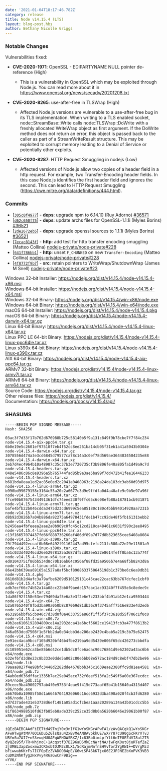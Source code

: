 ```yaml
---
date: '2021-01-04T18:17:46.782Z'
category: release
title: Node v14.15.4 (LTS)
layout: blog-post.hbs
author: Bethany Nicolle Griggs
---
```


### Notable Changes

Vulnerabilities fixed:

- **CVE-2020-1971**: OpenSSL - EDIPARTYNAME NULL pointer de-reference (High)

  - This is a vulnerability in OpenSSL which may be exploited through
    Node.js. You can read more about it in
    https://www.openssl.org/news/secadv/20201208.txt

- **CVE-2020-8265**: use-after-free in TLSWrap (High)

  - Affected Node.js versions are vulnerable to a use-after-free bug in
    its TLS implementation. When writing to a TLS enabled socket,
    node::StreamBase::Write calls node::TLSWrap::DoWrite with a freshly
    allocated WriteWrap object as first argument. If the DoWrite method
    does not return an error, this object is passed back to the caller as
    part of a StreamWriteResult structure. This may be exploited to
    corrupt memory leading to a Denial of Service or potentially other
    exploits.

- **CVE-2020-8287**: HTTP Request Smuggling in nodejs (Low)
  - Affected versions of Node.js allow two copies of a header field in
    a http request. For example, two Transfer-Encoding header fields. In
    this case Node.js identifies the first header field and ignores the
    second. This can lead to HTTP Request Smuggling
    (https://cwe.mitre.org/data/definitions/444.html).

### Commits

- [[`305c0f4977`](https://github.com/nodejs/node/commit/305c0f4977)] - **deps**: upgrade npm to 6.14.10 (Ruy Adorno) [#36571](https://github.com/nodejs/node/pull/36571)
- [[`d62c650f75`](https://github.com/nodejs/node/commit/d62c650f75)] - **deps**: update archs files for OpenSSL-1.1.1i (Myles Borins) [#36521](https://github.com/nodejs/node/pull/36521)
- [[`2de2672eb5`](https://github.com/nodejs/node/commit/2de2672eb5)] - **deps**: upgrade openssl sources to 1.1.1i (Myles Borins) [#36521](https://github.com/nodejs/node/pull/36521)
- [[`7ecac8143f`](https://github.com/nodejs/node/commit/7ecac8143f)] - **http**: add test for http transfer encoding smuggling (Matteo Collina) [nodejs-private/node-private#228](https://github.com/nodejs-private/node-private/pull/228)
- [[`641f786bb1`](https://github.com/nodejs/node/commit/641f786bb1)] - **http**: unset `F_CHUNKED` on new `Transfer-Encoding` (Matteo Collina) [nodejs-private/node-private#228](https://github.com/nodejs-private/node-private/pull/228)
- [[`4f8772f9b7`](https://github.com/nodejs/node/commit/4f8772f9b7)] - **src**: retain pointers to WriteWrap/ShutdownWrap (James M Snell) [nodejs-private/node-private#23](https://github.com/nodejs-private/node-private/pull/23)

Windows 32-bit Installer: https://nodejs.org/dist/v14.15.4/node-v14.15.4-x86.msi \
Windows 64-bit Installer: https://nodejs.org/dist/v14.15.4/node-v14.15.4-x64.msi \
Windows 32-bit Binary: https://nodejs.org/dist/v14.15.4/win-x86/node.exe \
Windows 64-bit Binary: https://nodejs.org/dist/v14.15.4/win-x64/node.exe \
macOS 64-bit Installer: https://nodejs.org/dist/v14.15.4/node-v14.15.4.pkg \
macOS 64-bit Binary: https://nodejs.org/dist/v14.15.4/node-v14.15.4-darwin-x64.tar.gz \
Linux 64-bit Binary: https://nodejs.org/dist/v14.15.4/node-v14.15.4-linux-x64.tar.xz \
Linux PPC LE 64-bit Binary: https://nodejs.org/dist/v14.15.4/node-v14.15.4-linux-ppc64le.tar.xz \
Linux s390x 64-bit Binary: https://nodejs.org/dist/v14.15.4/node-v14.15.4-linux-s390x.tar.xz \
AIX 64-bit Binary: https://nodejs.org/dist/v14.15.4/node-v14.15.4-aix-ppc64.tar.gz \
ARMv7 32-bit Binary: https://nodejs.org/dist/v14.15.4/node-v14.15.4-linux-armv7l.tar.xz \
ARMv8 64-bit Binary: https://nodejs.org/dist/v14.15.4/node-v14.15.4-linux-arm64.tar.xz \
Source Code: https://nodejs.org/dist/v14.15.4/node-v14.15.4.tar.gz \
Other release files: https://nodejs.org/dist/v14.15.4/ \
Documentation: https://nodejs.org/docs/v14.15.4/api/

### SHASUMS

```
-----BEGIN PGP SIGNED MESSAGE-----
Hash: SHA256

03ac3f7d33f17b762d676988b725c58140b5f9a131c849f9b78cbe7f7f84c234  node-v14.15.4-aix-ppc64.tar.gz
6b0e19e5c2601ef97510f7eb4f52cc8ee261ba14cb05f31eb1a41a5043b0304e  node-v14.15.4-darwin-x64.tar.gz
3078556d474a3e3cd6845d79577ca78c14a3c0ef78d569ae3644834584235e88  node-v14.15.4-darwin-x64.tar.xz
3eb7d4ec4964b10a48987c35c37b3e7720735cf3b9806fe40a805fa1d49a9c7d  node-v14.15.4-headers.tar.gz
048e5486c86c8e9396a5b765744fad85b9a3ae5ba99f7dd472b41fee16446233  node-v14.15.4-headers.tar.xz
b681bda8eaa1ed2ac85e0ed2c2041a0408963c2198a24da183dc3ab60d93d975  node-v14.15.4-linux-arm64.tar.gz
b990bd99679158c3164c55a20c2a6677c3d9e9ffdfa0d4a40afe9c9b5e97a96f  node-v14.15.4-linux-arm64.tar.xz
ffce90b07675434491361dfc74eee230f9ffc65c6c08efb88a18781bcb931871  node-v14.15.4-linux-armv7l.tar.gz
bafe4bfb22b046cdda3475d23cd6999c5ea85180c180c4bbb94014920aa7231b  node-v14.15.4-linux-armv7l.tar.xz
d8b92d3826b7a04b886da92275a64978431fde1b47cc92de48f5fb16131bebb2  node-v14.15.4-linux-ppc64le.tar.gz
b2456aa4fbfeeea2aae2a0b969c0fc45c12cd218ca48461c6031f590c2ee8495  node-v14.15.4-linux-ppc64le.tar.xz
c13f16657074437fd66f888736260af486df89a7d77d8b323655cee6408a8084  node-v14.15.4-linux-s390x.tar.gz
29f794d492eccaf0b08e6492f91162447ad95cfefc213fc580a72e29e11501a9  node-v14.15.4-linux-s390x.tar.xz
b51c033d40246cd26e52978125a3687df5cd02ee532e8614feff0ba6c13a774f  node-v14.15.4-linux-x64.tar.gz
ed01043751f86bb534d8c70b16ab64c956af88fd35a9506b7e4a68f5b8243d8a  node-v14.15.4-linux-x64.tar.xz
86e42bb639ea69165a1527a8af5bcf8908633750645198b1c373be6c6ea9db31  node-v14.15.4.pkg
8610d81b2d4afc3a79afbe6209d510125131c45cae22cac63bb767dcfec1cbf0  node-v14.15.4.tar.gz
adb7ecf66c74b52a14a08cc22bb0f9aedc157cac1ac93240f7f455e8c8edec9c  node-v14.15.4.tar.xz
1da86f92f158e53ee79469daf5e6a3e3f2e6e7c233bbf4b91ab12e1ca9503444  node-v14.15.4-win-x64.7z
b2a0765240f8fbd3ba90a050b8c87069d81db36c9f3745aff7516e833e4d2ed6  node-v14.15.4-win-x64.zip
e631956bbf65cb046c7d38d0f0a4633755e86df1ff5f37c3610d55f706c1f0c0  node-v14.15.4-win-x86.7z
49b2ee6106192894809ce14a2932dca41a6bcf5602ce19413fcb3a477f8613b2  node-v14.15.4-win-x86.zip
346a053dcd7508f1e5fbb2da0e34cbb3da206ab2439c4bab5a219c3b75e62475  node-v14.15.4-x64.msi
2e91ec4aca9bccf105d920bf46b4fbe219aa9dd5439e006f65dc426273cbbdfa  node-v14.15.4-x86.msi
dc105951e62ca3be85b6d42ce1db5dc0fce6adac90c76861d9e62302a43ac6b6  win-x64/node.exe
632ef6fd3d8e23c8b333e0dde5a802c80e5bb08e572ac184d9c8ebf47db2be96  win-x64/node.lib
79aaa8027f4e98bfc3448d2282dde4678bbb345c1639eae2380ffc9d81ee4581  win-x64/node_pdb.7z
54ab0ed636dffac1335b7ac29e045ace732f6eef513fa2c549f6a00e367ecdcc  win-x64/node_pdb.zip
89ceec9ba49002797ab4f0e9753f4eae9f415d773aaf65b41b15640a4313d407  win-x86/node.exe
a6670b0a10985f58d1a66467041926060c16cc6932d3ba490a020f4cb3fd6280  win-x86/node.lib
ed7d37ade431e53738d6ef1481a05ad1cfcbea1aaa20289a134a43b01cdcc5b5  win-x86/node_pdb.7z
81f8634988510fd63fb85eb8ade339c252ce35d8b0a5620b6046e29061b00f87  win-x86/node_pdb.zip
-----BEGIN PGP SIGNATURE-----

iQEzBAEBCAAdFiEETtd49TnjY0x3nIfG1wYoSKGrAFwFAl/zWvQACgkQ1wYoSKGr
AFwWTwgAtMV70O16Du5ZGlsQau42xBvMeAN8AvpkkUE7wX/r87cU90gScFKrVTvJ
URYmSu7AI7+nS3euqHU0AFqWEHOWSRXZ/1c83Bb0imLpfYlt6nTE8EZdVI8ul2T5
dyQZe95f/TR+NhjnoC+1Acqstf37BZ96aDSMkEcNWrjNA/jwFgK0ut8juRTefZaZ
3jUMBL3apZosxmw3CR5sbtDJM2c0LX1/5dRajmNnfnSHVvTor2YgRWI++DVrgMz3
bFiwwabKKrFs7ICFOpEzZVADOO84pE/G6wiSP4SkKTjxO6E2JPJNE2bXoPVK3VB3
cuDMZNhKfyg2HxVvy4R6aGwCnF9Big==
=YV6/
-----END PGP SIGNATURE-----

```
